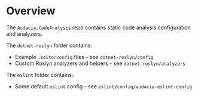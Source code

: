 # Overview

The `Audacia.CodeAnalysis` repo contains static code analysis configuration and analyzers.

The `dotnet-roslyn` folder contains:
- Example `.editorconfig` files - see `dotnet-roslyn/config`
- Custom Roslyn analyzers and helpers - see `dotnet-roslyn/analyzers`

The `eslint` folder contains:
- Some default `eslint` config - see `eslint/config/audacia-eslint-config`